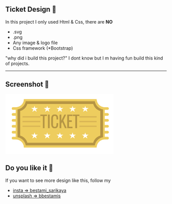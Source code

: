 ## Ticket Design 🎨

In this project I only used Html & Css, there are __NO__    

* .svg
*  .png 
* Any image & logo file
* Css framework (*Bootstrap)

"why did i build this project?" I dont know but I m having fun build this kind of projects.

--------



## Screenshot 📸

<img src="/md pic/ticket.png" alt="Screen Shoooot" style="zoom:33%;" />

## Do you like it 🚀

If you want to see more design like this, follow my

- [insta => bestami_sarikaya](https://www.instagram.com/bestami_sarikaya/) 
- [unsplash => bbestamis](https://unsplash.com/@bbestamis)



